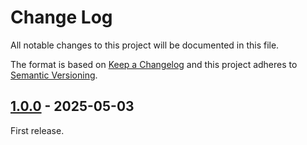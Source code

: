 # Change Log

All notable changes to this project will be documented in this file.

The format is based on [Keep a Changelog](http://keepachangelog.com/)
and this project adheres to [Semantic Versioning](http://semver.org/).

## [1.0.0] - 2025-05-03

First release.

[1.0.0]: https://github.com/filisko/testable-phpfunctions/releases/tag/v1.0.0
